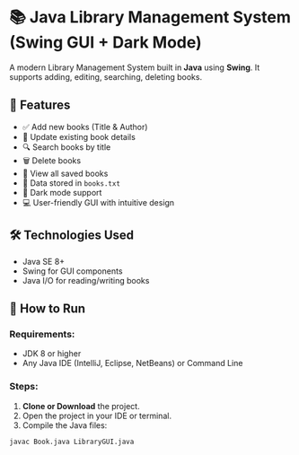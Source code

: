# 📚 Java Library Management System (Swing GUI + Dark Mode)

A modern Library Management System built in **Java** using **Swing**. It supports adding, editing, searching, deleting books.

## 🔧 Features

- ✅ Add new books (Title & Author)
- 📝 Update existing book details
- 🔍 Search books by title
- 🗑️ Delete books
- 📄 View all saved books
- 💾 Data stored in `books.txt`
- 🌙 Dark mode support
- 💻 User-friendly GUI with intuitive design


## 🛠️ Technologies Used

- Java SE 8+
- Swing for GUI components
- Java I/O for reading/writing books


## 🚀 How to Run

### Requirements:
- JDK 8 or higher
- Any Java IDE (IntelliJ, Eclipse, NetBeans) or Command Line

### Steps:

1. **Clone or Download** the project.
2. Open the project in your IDE or terminal.
3. Compile the Java files:

```bash
javac Book.java LibraryGUI.java
